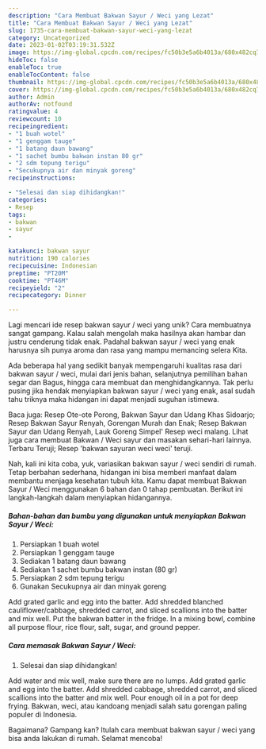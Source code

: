 ```yaml
---
description: "Cara Membuat Bakwan Sayur / Weci yang Lezat"
title: "Cara Membuat Bakwan Sayur / Weci yang Lezat"
slug: 1735-cara-membuat-bakwan-sayur-weci-yang-lezat
category: Uncategorized
date: 2023-01-02T03:19:31.532Z
image: https://img-global.cpcdn.com/recipes/fc50b3e5a6b4013a/680x482cq70/bakwan-sayur-weci-foto-resep-utama.jpg
hideToc: false
enableToc: true
enableTocContent: false
thumbnail: https://img-global.cpcdn.com/recipes/fc50b3e5a6b4013a/680x482cq70/bakwan-sayur-weci-foto-resep-utama.jpg
cover: https://img-global.cpcdn.com/recipes/fc50b3e5a6b4013a/680x482cq70/bakwan-sayur-weci-foto-resep-utama.jpg
author: Admin
authorAv: notfound
ratingvalue: 4
reviewcount: 10
recipeingredient:
- "1 buah wotel"
- "1 genggam tauge"
- "1 batang daun bawang"
- "1 sachet bumbu bakwan instan 80 gr"
- "2 sdm tepung terigu"
- "Secukupnya air dan minyak goreng"
recipeinstructions:

- "Selesai dan siap dihidangkan!"
categories:
- Resep
tags:
- bakwan
- sayur
- 

katakunci: bakwan sayur  
nutrition: 190 calories
recipecuisine: Indonesian
preptime: "PT20M"
cooktime: "PT46M"
recipeyield: "2"
recipecategory: Dinner

---
```





Lagi mencari ide resep bakwan sayur / weci yang unik? Cara membuatnya sangat gampang. Kalau salah mengolah maka hasilnya akan hambar dan justru cenderung tidak enak. Padahal bakwan sayur / weci yang enak harusnya sih punya aroma dan rasa yang mampu memancing selera Kita.





Ada beberapa hal yang sedikit banyak mempengaruhi kualitas rasa dari bakwan sayur / weci, mulai dari jenis bahan, selanjutnya pemilihan bahan segar dan Bagus, hingga cara membuat dan menghidangkannya. Tak perlu pusing jika hendak menyiapkan bakwan sayur / weci yang enak,      asal sudah tahu triknya maka hidangan ini dapat menjadi suguhan istimewa.














Baca juga: Resep Ote-ote Porong, Bakwan Sayur dan Udang Khas Sidoarjo; Resep Bakwan Sayur Renyah, Gorengan Murah dan Enak; Resep Bakwan Sayur dan Udang Renyah, Lauk Goreng Simpel&#39; Resep weci malang. Lihat juga cara membuat Bakwan / Weci sayur dan masakan sehari-hari lainnya. Terbaru Teruji; Resep &#39;bakwan sayuran weci weci&#39; teruji.






Nah, kali ini kita coba, yuk, variasikan bakwan sayur / weci sendiri di rumah. Tetap berbahan sederhana, hidangan ini bisa memberi manfaat dalam membantu menjaga kesehatan tubuh kita. Kamu dapat membuat Bakwan Sayur / Weci menggunakan 6 bahan dan 0 tahap pembuatan. Berikut ini langkah-langkah dalam menyiapkan hidangannya.

<!--inarticleads1-->

##### Bahan-bahan dan bumbu yang digunakan untuk menyiapkan Bakwan Sayur / Weci:

1. Persiapkan 1 buah wotel
1. Persiapkan 1 genggam tauge
1. Sediakan 1 batang daun bawang
1. Sediakan 1 sachet bumbu bakwan instan (80 gr)
1. Persiapkan 2 sdm tepung terigu
1. Gunakan Secukupnya air dan minyak goreng


Add grated garlic and egg into the batter. Add shredded blanched cauliflower/cabbage, shredded carrot, and sliced scallions into the batter and mix well. Put the bakwan batter in the fridge. In a mixing bowl, combine all purpose flour, rice flour, salt, sugar, and ground pepper. 

<!--inarticleads2-->

##### Cara memasak Bakwan Sayur / Weci:


1. Selesai dan siap dihidangkan!

Add water and mix well, make sure there are no lumps. Add grated garlic and egg into the batter. Add shredded cabbage, shredded carrot, and sliced scallions into the batter and mix well. Pour enough oil in a pot for deep frying. Bakwan, weci, atau kandoang menjadi salah satu gorengan paling populer di Indonesia. 

Bagaimana? Gampang kan? Itulah cara membuat bakwan sayur / weci yang bisa anda lakukan di rumah. Selamat mencoba!
